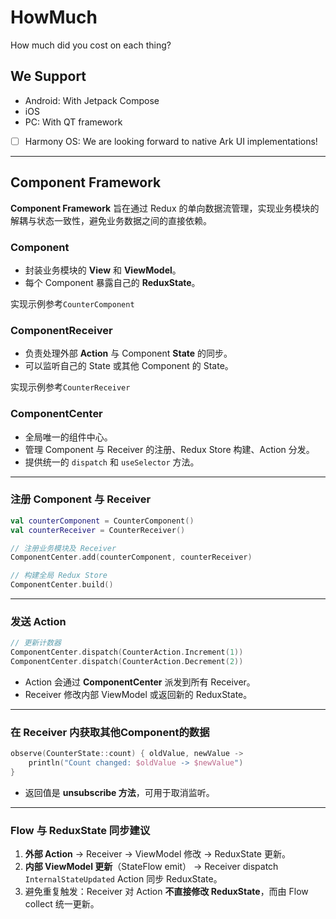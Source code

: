 # HowMuch

How much did you cost on each thing?

## We Support

- Android: With Jetpack Compose
- iOS
- PC: With QT framework
- [ ] Harmony OS: We are looking forward to native Ark UI implementations!




---

## Component Framework
**Component Framework** 旨在通过 Redux 的单向数据流管理，实现业务模块的解耦与状态一致性，避免业务数据之间的直接依赖。

### Component

* 封装业务模块的 **View** 和 **ViewModel**。
* 每个 Component 暴露自己的 **ReduxState**。

实现示例参考`CounterComponent`

### ComponentReceiver

* 负责处理外部 **Action** 与 Component **State** 的同步。
* 可以监听自己的 State 或其他 Component 的 State。

实现示例参考`CounterReceiver`

### ComponentCenter

* 全局唯一的组件中心。
* 管理 Component 与 Receiver 的注册、Redux Store 构建、Action 分发。
* 提供统一的 `dispatch` 和 `useSelector` 方法。

---

### 注册 Component 与 Receiver

```kotlin
val counterComponent = CounterComponent()
val counterReceiver = CounterReceiver()

// 注册业务模块及 Receiver
ComponentCenter.add(counterComponent, counterReceiver)

// 构建全局 Redux Store
ComponentCenter.build()
```

---

### 发送 Action

```kotlin
// 更新计数器
ComponentCenter.dispatch(CounterAction.Increment(1))
ComponentCenter.dispatch(CounterAction.Decrement(2))
```

* Action 会通过 **ComponentCenter** 派发到所有 Receiver。
* Receiver 修改内部 ViewModel 或返回新的 ReduxState。

---
### 在 Receiver 内获取其他Component的数据

```kotlin
observe(CounterState::count) { oldValue, newValue ->
    println("Count changed: $oldValue -> $newValue")
}
```

* 返回值是 **unsubscribe 方法**，可用于取消监听。

---

### Flow 与 ReduxState 同步建议

1. **外部 Action** → Receiver → ViewModel 修改 → ReduxState 更新。
2. **内部 ViewModel 更新**（StateFlow emit） → Receiver dispatch `InternalStateUpdated` Action 同步 ReduxState。
3. 避免重复触发：Receiver 对 Action **不直接修改 ReduxState**，而由 Flow collect 统一更新。
